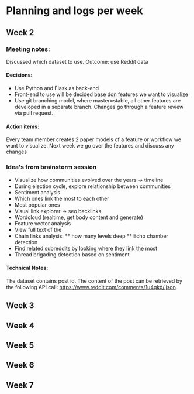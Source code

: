 # Planning and logs per week

## Week 2

### Meeting notes: 
Discussed which dataset to use. Outcome: use Reddit data

#### Decisions:
* Use Python and Flask as back-end
* Front-end to use will be decided base don features we want to visualize
* Use git branching model, where master=stable, all other features are developed in a separate branch. Changes go through a feature review via pull request. 

#### Action items:
Every team member creates 2 paper models of a feature or workflow we want to visualize. Next week we go over the features and discuss any changes


### Idea's from brainstorm session

* Visualize how communities evolved over the years -> timeline
* During election cycle, explore relationship between communities
* Sentiment analysis
* Which ones link the most to each other
* Most popular ones
* Visual link explorer -> seo backlinks
* Wordcloud (realtime, get body content and generate)
* Feature vector analysis
* View full text of the 
* Chain links analysis: 
** how many levels deep
** Echo chamber detection
* Find related subreddits by looking where they link the most
* Thread brigading detection based on sentiment


#### Technical Notes:
The dataset contains post id. The content of the post can be retrieved by the following API call:
https://www.reddit.com/comments/1u4qkd/.json



## Week 3

## Week 4

## Week 5

## Week 6

## Week 7

